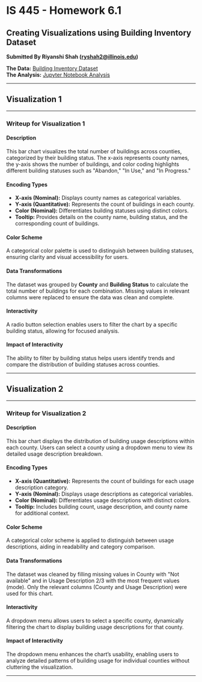 
# IS 445 - Homework 6.1
## Creating Visualizations using Building Inventory Dataset

**Submitted By Riyanshi Shah (ryshah2@illinois.edu)**

**The Data:** [Building Inventory Dataset](https://raw.githubusercontent.com/UIUC-iSchool-DataViz/is445_data/main/building_inventory.csv)  
**The Analysis:** [Jupyter Notebook Analysis](https://github.com/riyanshi29/is-445-homework6.1/blob/main/Workbook.ipynb)

---

## Visualization 1

<div id="chart1-container"></div>

<script src="https://cdn.jsdelivr.net/npm/vega@5"></script>
<script src="https://cdn.jsdelivr.net/npm/vega-lite@5"></script>
<script src="https://cdn.jsdelivr.net/npm/vega-embed@6"></script>

<script>
  vegaEmbed('#chart1-container', '{{ site.baseurl }}/assets/visualizations/chart1.json').catch(console.error);
</script>

---

### **Writeup for Visualization 1**

#### Description  
This bar chart visualizes the total number of buildings across counties, categorized by their building status. The x-axis represents county names, the y-axis shows the number of buildings, and color coding highlights different building statuses such as "Abandon," "In Use," and "In Progress."

#### Encoding Types  
- **X-axis (Nominal):** Displays county names as categorical variables.  
- **Y-axis (Quantitative):** Represents the count of buildings in each county.  
- **Color (Nominal):** Differentiates building statuses using distinct colors.  
- **Tooltip:** Provides details on the county name, building status, and the corresponding count of buildings.

#### Color Scheme  
A categorical color palette is used to distinguish between building statuses, ensuring clarity and visual accessibility for users.

#### Data Transformations  
The dataset was grouped by **County** and **Building Status** to calculate the total number of buildings for each combination. Missing values in relevant columns were replaced to ensure the data was clean and complete.

#### Interactivity  
A radio button selection enables users to filter the chart by a specific building status, allowing for focused analysis.

#### Impact of Interactivity  
The ability to filter by building status helps users identify trends and compare the distribution of building statuses across counties.

---

## Visualization 2

<div id="chart2-container"></div>

<script>
  vegaEmbed('#chart2-container', '{{ site.baseurl }}/assets/visualizations/chart2.json').catch(console.error);
</script>

---

### **Writeup for Visualization 2**

#### Description  
This bar chart displays the distribution of building usage descriptions within each county. Users can select a county using a dropdown menu to view its detailed usage description breakdown.

#### Encoding Types  
- **X-axis (Quantitative):** Represents the count of buildings for each usage description category.  
- **Y-axis (Nominal):** Displays usage descriptions as categorical variables.  
- **Color (Nominal):** Differentiates usage descriptions with distinct colors.  
- **Tooltip:** Includes building count, usage description, and county name for additional context.

#### Color Scheme  
A categorical color scheme is applied to distinguish between usage descriptions, aiding in readability and category comparison.

#### Data Transformations  
The dataset was cleaned by filling missing values in County with "Not available" and in Usage Description 2/3 with the most frequent values (mode). Only the relevant columns (County and Usage Description) were used for this chart.

#### Interactivity  
A dropdown menu allows users to select a specific county, dynamically filtering the chart to display building usage descriptions for that county.

#### Impact of Interactivity  
The dropdown menu enhances the chart’s usability, enabling users to analyze detailed patterns of building usage for individual counties without cluttering the visualization.

---

